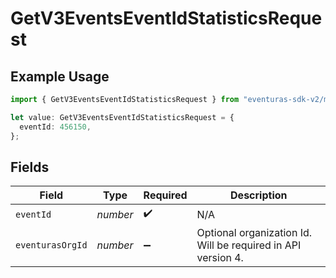 # GetV3EventsEventIdStatisticsRequest

## Example Usage

```typescript
import { GetV3EventsEventIdStatisticsRequest } from "eventuras-sdk-v2/models/operations";

let value: GetV3EventsEventIdStatisticsRequest = {
  eventId: 456150,
};
```

## Fields

| Field                                                        | Type                                                         | Required                                                     | Description                                                  |
| ------------------------------------------------------------ | ------------------------------------------------------------ | ------------------------------------------------------------ | ------------------------------------------------------------ |
| `eventId`                                                    | *number*                                                     | :heavy_check_mark:                                           | N/A                                                          |
| `eventurasOrgId`                                             | *number*                                                     | :heavy_minus_sign:                                           | Optional organization Id. Will be required in API version 4. |